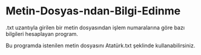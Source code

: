 # Metin-Dosyas-ndan-Bilgi-Edinme
.txt uzantıyla girilen bir metin dosyasından işlem numaralarına göre bazı bilgileri hesaplayan program. 

Bu programda istenilen metin dosyasını Atatürk.txt şeklinde kullanabilirsiniz.
